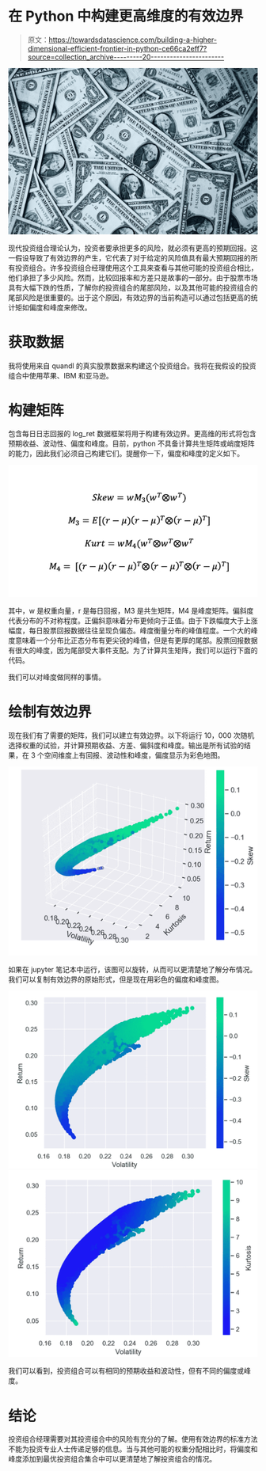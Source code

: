 # 在 Python 中构建更高维度的有效边界

> 原文：<https://towardsdatascience.com/building-a-higher-dimensional-efficient-frontier-in-python-ce66ca2eff7?source=collection_archive---------20----------------------->

![](img/0fb186d4d202105d28247d1a4edb0391.png)

现代投资组合理论认为，投资者要承担更多的风险，就必须有更高的预期回报。这一假设导致了有效边界的产生，它代表了对于给定的风险值具有最大预期回报的所有投资组合。许多投资组合经理使用这个工具来查看与其他可能的投资组合相比，他们承担了多少风险。然而，比较回报率和方差只是故事的一部分。由于股票市场具有大幅下跌的性质，了解你的投资组合的尾部风险，以及其他可能的投资组合的尾部风险是很重要的。出于这个原因，有效边界的当前构造可以通过包括更高的统计矩如偏度和峰度来修改。

# 获取数据

我将使用来自 quandl 的真实股票数据来构建这个投资组合。我将在我假设的投资组合中使用苹果、IBM 和亚马逊。

# 构建矩阵

包含每日日志回报的 log_ret 数据框架将用于构建有效边界。更高维的形式将包含预期收益、波动性、偏度和峰度。目前，python 不具备计算共生矩阵或峭度矩阵的能力，因此我们必须自己构建它们。提醒你一下，偏度和峰度的定义如下。

![](img/46603cba1df9373887e5c14e0976bc68.png)

其中，w 是权重向量，r 是每日回报，M3 是共生矩阵，M4 是峰度矩阵。偏斜度代表分布的不对称程度。正偏斜意味着分布更倾向于正值。由于下跌幅度大于上涨幅度，每日股票回报数据往往呈现负偏态。峰度衡量分布的峰值程度。一个大的峰度意味着一个分布比正态分布有更尖锐的峰值，但是有更厚的尾部。股票回报数据有很大的峰度，因为尾部受大事件支配。为了计算共生矩阵，我们可以运行下面的代码。

我们可以对峰度做同样的事情。

# 绘制有效边界

现在我们有了需要的矩阵，我们可以建立有效边界。以下将运行 10，000 次随机选择权重的试验，并计算预期收益、方差、偏斜度和峰度。输出是所有试验的结果，在 3 个空间维度上有回报、波动性和峰度，偏度显示为彩色地图。

![](img/0c70164ec091aa009f00ce995a64e897.png)

如果在 jupyter 笔记本中运行，该图可以旋转，从而可以更清楚地了解分布情况。我们可以复制有效边界的原始形式，但是现在用彩色的偏度和峰度图。

![](img/c773418cfda217f096786ddc6a23b2bb.png)![](img/bec61f95e71fbd939c40d22b1b8ad0b7.png)

我们可以看到，投资组合可以有相同的预期收益和波动性，但有不同的偏度或峰度。

# 结论

投资组合经理需要对其投资组合中的风险有充分的了解。使用有效边界的标准方法不能为投资专业人士传递足够的信息。当与其他可能的权重分配相比时，将偏度和峰度添加到最优投资组合集合中可以更清楚地了解投资组合的情况。